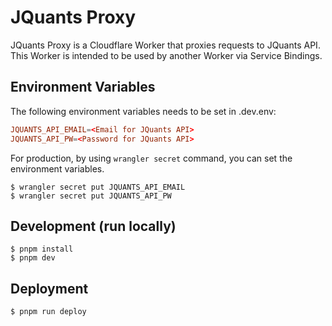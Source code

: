 # JQuants Proxy

JQuants Proxy is a Cloudflare Worker that proxies requests to JQuants API.
This Worker is intended to be used by another Worker via Service Bindings.

## Environment Variables

The following environment variables needs to be set in .dev.env:

```conf
JQUANTS_API_EMAIL=<Email for JQuants API>
JQUANTS_API_PW=<Password for JQuants API>
```

For production, by using `wrangler secret` command, you can set the environment variables.

```console
$ wrangler secret put JQUANTS_API_EMAIL
$ wrangler secret put JQUANTS_API_PW
```

## Development (run locally)

```console
$ pnpm install
$ pnpm dev
```

## Deployment

```console
$ pnpm run deploy
```

